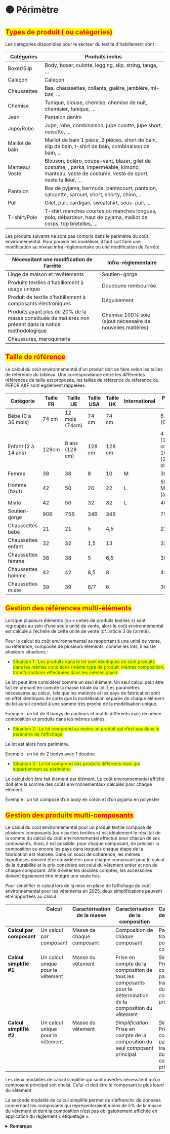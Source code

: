 # 🟡 Périmètre

## <mark style="color:red;">Types de produit ( ou catégories)</mark>

Les catégories disponibles pour le secteur du textile d'habillement sont :

| Catégories      | Produits inclus                                                                                                                                     |
| --------------- | --------------------------------------------------------------------------------------------------------------------------------------------------- |
| Boxer/Slip      | Body, boxer, culotte, legging, slip, string, tanga, …                                                                                               |
| Caleçon         | Caleçon                                                                                                                                             |
| Chaussettes     | Bas, chaussettes, collants, guêtre, jambière, mi-bas, …                                                                                             |
| Chemise         | Tunique, blouse, chemise, chemise de nuit, chemisier, tunique, ...                                                                                  |
| Jean            | Pantalon denim                                                                                                                                      |
| Jupe/Robe       | Jupe, robe, combinaison, jupe culotte, jupe short, nuisette, ...                                                                                    |
| Maillot de bain | Maillot de bain 1 pièce, 2 pièces, short de bain, slip de bain, t-shirt de bain, combinaison de bain, ...                                           |
| Manteau/ Veste  | Blouson, boléro, coupe-vent, blazer, gilet de costume, , parka, imperméable, kimono, manteau, veste de costume, veste de sport, veste tailleur, ... |
| Pantalon        | Bas de pyjama, bermuda, pantacourt, pantalon, salopette, sarouel, short, shorty, chino, ...                                                         |
| Pull            | Gilet, pull, cardigan, sweatshirt, sous-pull, ...                                                                                                   |
| T-shirt/Polo    | T-shirt manches courtes ou manches longues, polo, débardeur, haut de pyjama, maillot de corps, top bretelles, ...                                   |

Les produits suivants ne sont pas compris dans le périmètre du coût environnemental. Pour pouvoir les modéliser, il faut soit faire une modification au niveau infra-réglementaire ou une modification de l'arrêté

| Nécessitant une modification de l’arrêté                                                                 | Infra-réglementaire                                        |
| -------------------------------------------------------------------------------------------------------- | ---------------------------------------------------------- |
| Linge de maison et revêtements                                                                           | Soutien-gorge                                              |
| Produits textiles d’habillement à usage unique                                                           | Doudoune rembourrée                                        |
| Produit de textile d’habillement à composants électroniques                                              | Déguisement                                                |
| Produits ayant plus de 20% de la masse constituée de matières  non présent dans la notice méthodologique | Chemise 100% soie (ajout nécessaire de nouvelles matières) |
| Chaussures, maroquinerie                                                                                 |                                                            |

## <mark style="color:red;">Taille de référence</mark>

Le calcul du coût environnemental d'un produit doit se faire selon les tailles de référence du tableau. Une correspondance entre les différentes références de taille est proposée, les tailles de référence du réference du PEFCR A\&F sont également rappelées.

| Catégorie           | Taille FR | Taille UE      | Taille USA | Taille UK | International | PEFCR A\&F                        |
| ------------------- | --------- | -------------- | ---------- | --------- | ------------- | --------------------------------- |
| Bébé (0 à 36 mois)  | 74 cm     | 12 mois (74cm) | 74 cm      | 74 cm     |               | 6 mois (68cm)                     |
| Enfant (2 à 14 ans) | 128cm     | 8 ans (128 cm) | 128 cm     | 128 cm    |               | 4 ans (104 cm) ou 10 ans (140 cm) |
| Femme               | 38        | 38             | 8          | 10        | M             | 38                                |
| Homme (haut)        | 42        | 50             | 20         | 22        | L             | 50 ou M (autres)                  |
| Mixte               | 42        | 50             | 32         | 32        | L             | 40                                |
| Soutien-gorge       | 90B       | 75B            | 34B        | 34B       |               | 75B                               |
| Chaussettes bébé    | 21        | 21             | 5          | 4,5       |               | 21                                |
| Chaussettes enfant  | 32        | 32             | 1,5        | 13        |               | 32                                |
| Chaussettes femme   | 38        | 38             | 5          | 6,5       |               | 38                                |
| Chaussettes homme   | 42        | 42             | 8,5        | 8         |               | 42                                |
| Chaussettes mixte   | 39        | 39             | 6/7        | 6         |               | 39                                |

## <mark style="color:red;">Gestion des références multi-éléments</mark>

Lorsque plusieurs éléments (ou « unités de produits textiles ») sont regroupés au sein d’une seule unité de vente, alors le coût environnemental est calculé à l’échelle de cette unité de vente (cf. article 3 de l’arrêté).

Pour le calcul du coût environnemental se rapportant à une unité de vente, ou référence, composée de plusieurs éléments, comme les lots, il existe plusieurs situations :

* <mark style="color:green;">Situation 1 : Les produits dans le lot sont identiques ou sont produits dans les mêmes conditions (même type de produit, mêmes composition, transformations effectuées dans les mêmes pays):</mark>

Le lot peut être considérer comme un seul élément. Un seul calcul peut être fait en prenant en compte la masse totale du lot. Les paramètres nécessaires au calcul, tels que les matières et les pays de fabrication sont en effet identiques de sorte que la modélisation séparée de chaque élément du lot aurait conduit à une somme très proche de la modélisation unique.

Exemple : un lot de 3 bodys de couleurs et motifs différents mais de même composition et produits dans les mêmes usines.

* <mark style="color:green;">Situation 2 : Le lot comprend au moins un produit qui n’est pas dans le périmètre de l’affichage:</mark>

Le lot est alors hors périmètre.

Exemple : un lot de 2 bodys avec 1 doudou

* <mark style="color:green;">Situation 3 : Le lot comprend des produits différents mais qui appartiennent au périmètre:</mark>

Le calcul doit être fait élément par élément. Le coût environnemental affiché doit être la somme des coûts environnementaux calculés pour chaque élément.

Exemple : un lot composé d’un body en coton et d’un pyjama en polyester

## <mark style="color:red;">Gestion des produits multi-composants</mark>

Le calcul du coût environnemental pour un produit textile composé de plusieurs composants (ou « parties textiles ») est idéalement le résultat de la somme du calcul du coût environnemental effectué pour chacun de ses composants. Ainsi, il est possible, pour chaque composant, de préciser la composition ou encore les pays dans lesquels chaque étape de la fabrication est réalisée. Dans un souci de cohérence, les mêmes hypothèses doivent être considérées pour chaque composant pour le calcul de la durabilité et le prix considéré est celui du vêtement entier et non de chaque composant. Afin d’éviter les doubles comptes, les accessoires doivent également être intégré une seule fois.

Pour simplifier le calcul lors de la mise en place de l’affichage du coût environnemental pour les vêtements en 2025, deux simplifications peuvent être apportées au calcul : &#x20;

<table><thead><tr><th valign="top"></th><th valign="top">Calcul</th><th valign="top">Caractérisation de la masse</th><th valign="top">Caractérisation de la composition</th><th valign="top">Caractérisation de la traçabilité</th></tr></thead><tbody><tr><td valign="top"><strong>Calcul par composant</strong></td><td valign="top">Un calcul par composant</td><td valign="top">Masse de chaque composant</td><td valign="top">Composition de chaque composant</td><td valign="top">Pays de transformation pour chaque composant</td></tr><tr><td valign="top"><strong>Calcul simplifié #1</strong></td><td valign="top">Un calcul unique pour le vêtement</td><td valign="top">Masse du vêtement</td><td valign="top">Prise en compte de la composition de tous les composants pour la détermination de la composition du vêtement</td><td valign="top"><em>Simplification :</em> Prise en compte des pays de transformation du seul composant principal</td></tr><tr><td valign="top"><strong>Calcul simplifié #2</strong></td><td valign="top">Un calcul unique pour le vêtement</td><td valign="top">Masse du vêtement</td><td valign="top"><em>Simplification :</em> Prise en compte de la composition du seul composant principal.</td><td valign="top"><em>Simplification :</em> Prise en compte des pays de transformation du seul composant principal</td></tr></tbody></table>

&#x20;

Les deux modalités de calcul simplifié qui sont ouvertes nécessitent qu’un composant principal soit choisi. Celui-ci doit être le composant le plus lourd du vêtement.

La seconde modalité de calcul simplifié permet de s’affranchir de données concernant les composants qui représenteraient moins de 5% de la masse du vêtement et dont la composition n’est pas obligatoirement affichée en application du règlement « étiquetage ».

<details>

<summary><strong>Remarque</strong></summary>

Pour être compatible avec cette simplification, la définition du paramétrage de la composition dans l’article 8 de l’arrêté est rédigée comme suit :

« 8° la nature et le pourcentage des matières qui composent le produit, ou la partie textile considérée, dès lors que ces matières représentent au moins 2% de la masse totale du produit et 5% de l’impact total du produit modélisé ; »

</details>


